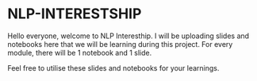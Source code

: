 # NLP-INTERESTSHIP

Hello everyone, welcome to NLP Interesthip. I will be uploading slides and notebooks here that we will be learning during this project.
For every module, there will be 1 notebook and 1 slide. 

Feel free to utilise these slides and notebooks for your learnings.
